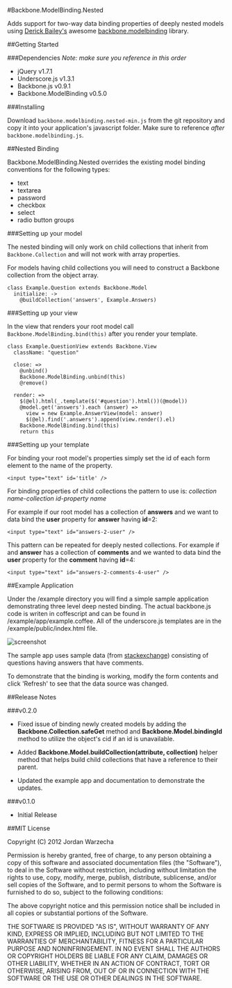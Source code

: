 #Backbone.ModelBinding.Nested

Adds support for two-way data binding properties of deeply nested models using [Derick Bailey's](https://github.com/derickbailey) awesome [backbone.modelbinding](https://github.com/derickbailey/backbone.modelbinding) library.
  
##Getting Started

###Dependencies
*Note: make sure you reference in this order*

* jQuery v1.7.1
* Underscore.js v1.3.1
* Backbone.js v0.9.1
* Backbone.ModelBinding v0.5.0

###Installing

Download `backbone.modelbinding.nested-min.js` from the git repository and copy it into your application's javascript folder.  Make sure to reference *after* `backbone.modelbinding.js`.

##Nested Binding

Backbone.ModelBinding.Nested overrides the existing model binding conventions for the following types:

* text
* textarea
* password
* checkbox
* select
* radio button groups

###Setting up your model

The nested binding will only work on child collections that  inherit from `Backbone.Collection` and will not work with array properties.

For models having child collections you will need to construct a Backbone collection from the object array.

````
class Example.Question extends Backbone.Model
  initialize: ->
    @buildCollection('answers', Example.Answers)
````

###Setting up your view

In the view that renders your root model call `Backbone.ModelBinding.bind(this)` after you render your template.

````
class Example.QuestionView extends Backbone.View
  className: "question"
    
  close: =>
    @unbind()
    Backbone.ModelBinding.unbind(this)
    @remove()
  
  render: =>
    $(@el).html(_.template($('#question').html())(@model))
    @model.get('answers').each (answer) =>
      view = new Example.AnswerView(model: answer)
      $(@el).find('.answers').append(view.render().el)
    Backbone.ModelBinding.bind(this)
    return this
`````

###Setting up your template

For binding your root model's properties simply set the id of each form element to the name of the property.

````
<input type="text" id='title' />
````

For binding properties of child collections the pattern to use is: *collection name*-*collection id*-*property name*

For example if our root model has a collection of __answers__ and we want to data bind the __user__ property for __answer__ having __id__=2:

````
<input type="text" id="answers-2-user" />
````

This pattern can be repeated for deeply nested collections.  For example if and __answer__ has a collection of __comments__ and we wanted to data bind the __user__ property for the __comment__ having __id__=4:

````
<input type="text" id="answers-2-comments-4-user" />
````

##Example Application

Under the /example directory you will find a simple sample application demonstrating three level deep nested binding.  The actual backbone.js code is writen in coffescript and can be found in /example/app/example.coffee.  All of the underscore.js templates are in the /example/public/index.html file.

![screenshot](https://github.com/jwarzech/backbone.modelbinding.nested/raw/master/example/public/images/screenshot.png)

The sample app uses sample data (from [stackexchange](http://data.stackexchange.com/)) consisting of questions having answers that have comments.

To demonstrate that the binding is working, modify the form contents and click 'Refresh' to see that the data source was changed.

##Release Notes

###v0.2.0

* Fixed issue of binding newly created models by adding the __Backbone.Collection.safeGet__ method and __Backbone.Model.bindingId__ method to utilize the object's  cid if an id is unavailable.

* Added __Backbone.Model.buildCollection(attribute, collection)__ helper method that helps build child collections that have a reference to their parent.

* Updated the example app and documentation to demonstrate the updates.

###v0.1.0

* Initial Release

##MIT License

Copyright (C) 2012 Jordan Warzecha

Permission is hereby granted, free of charge, to any person obtaining a copy of this software and associated documentation files (the "Software"), to deal in the Software without restriction, including without limitation the rights to use, copy, modify, merge, publish, distribute, sublicense, and/or sell copies of the Software, and to permit persons to whom the Software is furnished to do so, subject to the following conditions:

The above copyright notice and this permission notice shall be included in all copies or substantial portions of the Software.

THE SOFTWARE IS PROVIDED "AS IS", WITHOUT WARRANTY OF ANY KIND, EXPRESS OR IMPLIED, INCLUDING BUT NOT LIMITED TO THE WARRANTIES OF MERCHANTABILITY, FITNESS FOR A PARTICULAR PURPOSE AND NONINFRINGEMENT. IN NO EVENT SHALL THE AUTHORS OR COPYRIGHT HOLDERS BE LIABLE FOR ANY CLAIM, DAMAGES OR OTHER LIABILITY, WHETHER IN AN ACTION OF CONTRACT, TORT OR OTHERWISE, ARISING FROM, OUT OF OR IN CONNECTION WITH THE SOFTWARE OR THE USE OR OTHER DEALINGS IN THE SOFTWARE.